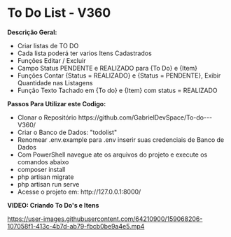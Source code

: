 # To Do List - V360

**Descrição Geral:**
<ul>
<li> Criar listas de TO DO</li>
<li> Cada lista poderá ter varios Itens Cadastrados</li>
<li> Funções Editar / Excluir</li>
<li> Campo Status PENDENTE e REALIZADO para {To Do} e {Item}</li>
<li> Funções Contar {Status = REALIZADO} e {Status = PENDENTE}, Exibir Quantidade nas Listagens</li>
<li> Função Texto Tachado em {To do} e {Item} com status = REALIZADO</li>
</ul>

**Passos Para Utilizar este Codigo:**
<ul>
<li> Clonar o Repositório https://github.com/GabrielDevSpace/To-do---V360/
<li> Criar o Banco de Dados: "todolist"
<li> Renomear .env.example para .env inserir suas credenciais de Banco de Dados
<li> Com PowerShell navegue ate os arquivos do projeto e execute os comandos abaixo
<li> composer install
<li> php artisan migrate
<li> php artisan run serve
<li> Acesse o projeto em: http://127.0.0.1:8000/
</ul>

**VIDEO: Criando To Do's e Itens**

https://user-images.githubusercontent.com/64210900/159068206-107058f1-413c-4b7d-ab79-fbcb0be9a4e5.mp4

